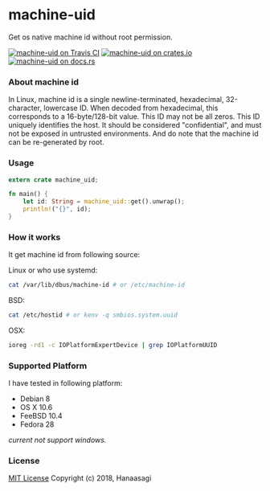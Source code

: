 # machine-uid

Get os native machine id without root permission.

[![machine-uid on Travis CI][travis-image]][travis]
[![machine-uid on crates.io][cratesio-image]][cratesio]
[![machine-uid on docs.rs][docsrs-image]][docsrs]

[travis-image]: https://travis-ci.org/Hanaasagi/machine-uid.svg?branch=master
[travis]: https://travis-ci.org/Hanaasagi/machine-id
[cratesio-image]: https://img.shields.io/crates/v/machine-uid.svg
[cratesio]: https://crates.io/crates/machine-uid
[docsrs-image]: https://docs.rs/machine-uid/badge.svg
[docsrs]: https://docs.rs/machine-uid

### About machine id
In Linux, machine id is a single newline-terminated, hexadecimal, 32-character, lowercase ID. When decoded from hexadecimal, this corresponds to a 16-byte/128-bit value. This ID may not be all zeros. This ID uniquely identifies the host. It should be considered "confidential", and must not be exposed in untrusted environments. And do note that the machine id can be re-generated by root.

### Usage

```Rust
extern crate machine_uid;

fn main() {
    let id: String = machine_uid::get().unwrap();
    println!("{}", id);
}

```

### How it works

It get machine id from following source:

Linux or who use systemd:

```Bash
cat /var/lib/dbus/machine-id # or /etc/machine-id
```

BSD:

```Bash
cat /etc/hostid # or kenv -q smbios.system.uuid
```

OSX:

```Bash
ioreg -rd1 -c IOPlatformExpertDevice | grep IOPlatformUUID
```

### Supported Platform

I have tested in following platform:

- Debian 8
- OS X 10.6
- FeeBSD 10.4
- Fedora 28

*current not support windows.*

### License
[MIT License](https://github.com/Hanaasagi/machine-id/blob/master/LICENSE) Copyright (c) 2018, Hanaasagi
